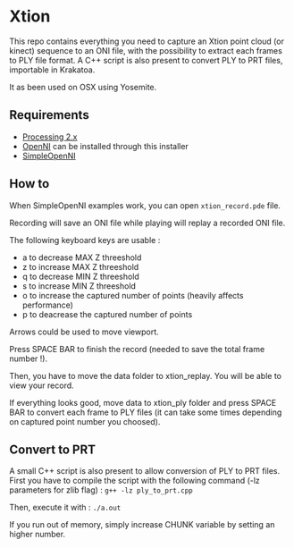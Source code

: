 Xtion
=====

This repo contains everything you need to capture an Xtion point cloud (or kinect) sequence to an ONI file, with the possibility to extract each frames to PLY file format.
A C++ script is also present to convert PLY to PRT files, importable in Krakatoa.

It as been used on OSX using Yosemite.

Requirements
------------

* [Processing 2.x](https://processing.org/)
* [OpenNI](https://code.google.com/p/simple-openni/downloads/list?can=1&q=&colspec=Filename+Summary+Uploaded+ReleaseDate+Size+DownloadCount) can be installed through this installer
* [SimpleOpenNI](https://code.google.com/p/simple-openni/wiki/Installation)

How to
------

When SimpleOpenNI examples work, you can open ```xtion_record.pde``` file.

Recording will save an ONI file while playing will replay a recorded ONI file.

The following keyboard keys are usable :
- a to decrease MAX Z threeshold
- z to increase MAX Z threeshold
- q to decrease MIN Z threeshold
- s to increase MIN Z threeshold
- o to increase the captured number of points (heavily affects performance)
- p to deacrease the captured number of points

Arrows could be used to move viewport.

Press SPACE BAR to finish the record (needed to save the total frame number !).

Then, you have to move the data folder to xtion_replay.
You will be able to view your record.

If everything looks good, move data to xtion_ply folder and press SPACE BAR to convert each frame to PLY files (it can take some times depending on captured point number you choosed).

Convert to PRT
--------------

A small C++ script is also present to allow conversion of PLY to PRT files.
First you have to compile the script with the following command (-lz parameters for zlib flag) :
```g++ -lz ply_to_prt.cpp```

Then, execute it with :
```./a.out```

If you run out of memory, simply increase CHUNK variable by setting an higher number.
